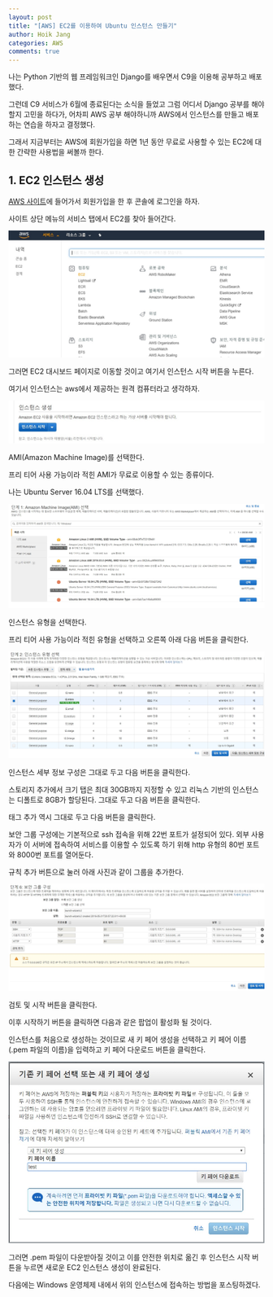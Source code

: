 ```yaml
---
layout: post
title: "[AWS] EC2를 이용하여 Ubuntu 인스턴스 만들기"
author: Hoik Jang
categories: AWS
comments: true
---
```


나는 Python 기반의 웹 프레임워크인 Django를 배우면서 C9을 이용해 공부하고 배포했다.

그런데 C9 서비스가 6월에 종료된다는 소식을 들었고 그럼 어디서 Django 공부를 해야할지 고민을 하다가, 어차피 AWS 공부 해야하니까 AWS에서 인스턴스를 만들고 배포하는 연습을 하자고 결정했다.

그래서 지금부터는 AWS에 회원가입을 하면 1년 동안 무료로 사용할 수 있는 EC2에 대한 간략한 사용법을 써볼까 한다.



## 1. EC2 인스턴스 생성

[AWS 사이트](<https://aws.amazon.com/ko/>)에 들어가서 회원가입을 한 후 콘솔에 로그인을 하자.

사이트 상단 메뉴의 서비스 탭에서 EC2를 찾아 들어간다.

![aws_ec2](/assets/img/aws/aws_ec2.jpg)

그러면 EC2 대시보드 페이지로 이동할 것이고 여기서 인스턴스 시작 버튼을 누른다.

여기서 인스턴스는 aws에서 제공하는 원격 컴퓨터라고 생각하자.

![aws_ec2_instance_start](/assets/img/aws/aws_ec2_instance_start.jpg)

AMI(Amazon Machine Image)를 선택한다.

프리 티어 사용 가능이라 적힌 AMI가 무료로 이용할 수 있는 종류이다.

나는 Ubuntu Server 16.04 LTS를 선택했다.

![aws_ec2_ami](/assets/img/aws/aws_ec2_ami.jpg)

인스턴스 유형을 선택한다.

프리 티어 사용 가능이라 적힌 유형을 선택하고 오른쪽 아래 다음 버튼을 클릭한다.

![aws_ec2_instance_type](/assets/img/aws/aws_ec2_instance_type.jpg)

인스턴스 세부 정보 구성은 그대로 두고 다음 버튼을 클릭한다.

스토리지 추가에서 크기 탭은 최대 30GB까지 지정할 수 있고 리눅스 기반의 인스턴스는 디폴트로 8GB가 할당된다. 그대로 두고 다음 버튼을 클릭한다.

태그 추가 역시 그대로 두고 다음 버튼을 클릭한다.

보안 그룹 구성에는 기본적으로 ssh 접속을 위해 22번 포트가 설정되어 있다. 외부 사용자가 이 서버에 접속하여 서비스를 이용할 수 있도록 하기 위해 http 유형의 80번 포트와 8000번 포트를 열어둔다.

규칙 추가 버튼으로 눌러 아래 사진과 같이 그룹을 추가한다.

![aws_ec2_security_group](/assets/img/aws/aws_ec2_security_group.jpg)

검토 및 시작 버튼을 클릭한다.

이후 시작하기 버튼을 클릭하면 다음과 같은 팝업이 활성화 될 것이다.

인스턴스를 처음으로 생성하는 것이므로 새 키 페어 생성을 선택하고 키 페어 이름(.pem 파일의 이름)을 입력하고 키 페어 다운로드 버튼을 클릭한다.

![aws_ec2_key](/assets/img/aws/aws_ec2_key.jpg)

그러면 .pem 파일이 다운받아질 것이고 이를 안전한 위치로 옮긴 후 인스턴스 시작 버튼을 누르면 새로운 EC2 인스턴스 생성이 완료된다.



다음에는 Windows 운영체제 내에서 위의 인스턴스에 접속하는 방법을 포스팅하겠다.